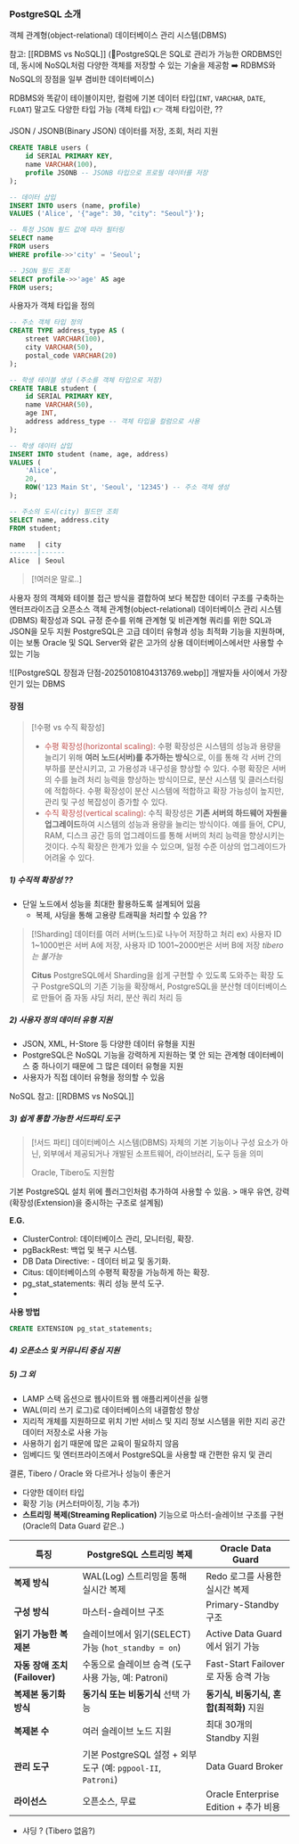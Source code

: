 ### PostgreSQL 소개
객체 관계형(object-relational) 데이터베이스 관리 시스템(DBMS) 

참고: [[RDBMS vs NoSQL]]
(🐤PostgreSQL은 SQL로 관리가 가능한 ORDBMS인데, 동시에 NoSQL처럼 다양한 객체를 저장할 수 있는 기술을 제공함 ➡️ RDBMS와 NoSQL의 장점을 일부 겸비한 데이터베이스)

RDBMS와 똑같이 테이블이지만, 컬럼에 기본 데이터 타입(`INT`, `VARCHAR`, `DATE`, `FLOAT`) 말고도 다양한 타입 가능 (객체 타입)
👉 객체 타입이란,  ??

JSON / JSONB(Binary JSON) 데이터를 저장, 조회, 처리 지원
```SQL
CREATE TABLE users (
    id SERIAL PRIMARY KEY,
    name VARCHAR(100),
    profile JSONB -- JSONB 타입으로 프로필 데이터를 저장
);

-- 데이터 삽입
INSERT INTO users (name, profile)
VALUES ('Alice', '{"age": 30, "city": "Seoul"}');

-- 특정 JSON 필드 값에 따라 필터링
SELECT name
FROM users
WHERE profile->>'city' = 'Seoul';

-- JSON 필드 조회
SELECT profile->>'age' AS age
FROM users;
```

사용자가 객체 타입을 정의
```SQL
-- 주소 객체 타입 정의
CREATE TYPE address_type AS (
    street VARCHAR(100),
    city VARCHAR(50),
    postal_code VARCHAR(20)
);

-- 학생 테이블 생성 (주소를 객체 타입으로 저장)
CREATE TABLE student (
    id SERIAL PRIMARY KEY,
    name VARCHAR(50),
    age INT,
    address address_type -- 객체 타입을 컬럼으로 사용
);

-- 학생 데이터 삽입
INSERT INTO student (name, age, address)
VALUES (
    'Alice', 
    20, 
    ROW('123 Main St', 'Seoul', '12345') -- 주소 객체 생성
);

-- 주소의 도시(city) 필드만 조회
SELECT name, address.city
FROM student;

name   | city
-------|------
Alice  | Seoul
```


> [!여러운 말로..]
> 
사용자 정의 객체와 테이블 접근 방식을 결합하여 보다 복잡한 데이터 구조를 구축하는 엔터프라이즈급 오픈소스 객체 관계형(object-relational) 데이터베이스 관리 시스템(DBMS)
확장성과 SQL 규정 준수를 위해 관계형 및 비관계형 쿼리를 위한 SQL과 JSON을 모두 지원
PostgreSQL은 고급 데이터 유형과 성능 최적화 기능을 지원하며, 이는 보통 Oracle 및 SQL Server와 같은 고가의 상용 데이터베이스에서만 사용할 수 있는 기능

![[PostgreSQL 장점과 단점-20250108104313769.webp]]
개발자들 사이에서 가장 인기 있는 DBMS

#### 장점
> [!수평 vs 수직 확장성]
>  - <font color="#c0504d">수평 확장성(horizontal scaling)</font>: 수평 확장성은 시스템의 성능과 용량을 늘리기 위해 **여러 노드(서버)를 추가하는 방식**으로, 이를 통해 각 서버 간의 부하를 분산시키고, 고 가용성과 내구성을 향상할 수 있다. 수평 확장은 서버의 수를 늘려 처리 능력을 향상하는 방식이므로, 분산 시스템 및 클러스터링에 적합하다.    수평 확장성이 분산 시스템에 적합하고 확장 가능성이 높지만, 관리 및 구성 복잡성이 증가할 수 있다.
>  - <font color="#c0504d">수직 확장성(vertical scaling)</font>: 수직 확장성은 **기존 서버의 하드웨어 자원을 업그레이드**하여 시스템의 성능과 용량을 늘리는 방식이다. 예를 들어, CPU, RAM, 디스크 공간 등의 업그레이드를 통해 서버의 처리 능력을 향상시키는 것이다. 수직 확장은 한계가 있을 수 있으며, 일정 수준 이상의 업그레이드가 어려울 수 있다.


##### 1) 수직적 확장성 ??
- 단일 노드에서 성능을 최대한 활용하도록 설계되어 있음
	- 복제, 샤딩을 통해 고용량 트래픽을 처리할 수 있음 ??


> [!Sharding]
> 데이터를 여러 서버(노드)로 나누어 저장하고 처리
> ex)   사용자 ID 1~1000번은 서버 A에 저장, 사용자 ID 1001~2000번은 서버 B에 저장
> *tibero는 불가능*
> 
> **Citus**
> PostgreSQL에서 Sharding을 쉽게 구현할 수 있도록 도와주는 확장 도구
> PostgreSQL의 기존 기능을 확장해서, PostgreSQL을 분산형 데이터베이스로 만들어 줌
> 자동 샤딩 처리, 분산 쿼리 처리 등




##### 2) 사용자 정의 데이터 유형 지원
- JSON, XML, H-Store 등 다양한 데이터 유형을 지원
- PostgreSQL은 NoSQL 기능을 강력하게 지원하는 몇 안 되는 관계형 데이터베이스 중 하나이기 때문에 그 많은 데이터 유형을 지원
- 사용자가 직접 데이터 유형을 정의할 수 있음

NoSQL 참고: [[RDBMS vs NoSQL]]



##### 3)  쉽게 통합 가능한 서드파티 도구
> [!서드 파티]
> 데이터베이스 시스템(DBMS) 자체의 기본 기능이나 구성 요소가 아닌, 외부에서 제공되거나 개발된 소프트웨어, 라이브러리, 도구 등을 의미
> 
> Oracle, Tibero도 지원함

기본 PostgreSQL 설치 위에 플러그인처럼 추가하여 사용할 수 있음. > 매우 유연, 강력(확장성(Extension)을 중시하는 구조로 설계됨)

**E.G.**
- ClusterControl: 데이터베이스 관리, 모니터링, 확장.
- pgBackRest: 백업 및 복구 시스템.
- DB Data Directive: - 데이터 비교 및 동기화.
- Citus: 데이터베이스의 수평적 확장을 가능하게 하는 확장.
- pg_stat_statements: 쿼리 성능 분석 도구.
- 
**사용 방법**
```SQL
CREATE EXTENSION pg_stat_statements;
```

##### 4) 오픈소스 및 커뮤니티 중심 지원

##### 5) 그 외
- LAMP 스택 옵션으로 웹사이트와 웹 애플리케이션을 실행
- WAL(미리 쓰기 로그)로 데이터베이스의 내결함성 향상
- 지리적 개체를 지원하므로 위치 기반 서비스 및 지리 정보 시스템을 위한 지리 공간 데이터 저장소로 사용 가능
- 사용하기 쉽기 때문에 많은 교육이 필요하지 않음
- 임베디드 및 엔터프라이즈에서 PostgreSQL을 사용할 때 간편한 유지 및 관리


결론, Tibero / Oracle 와 다르거나 성능이 좋은거
- 다양한 데이터 타입
- 확장 기능 (커스터마이징, 기능 추가)
- **스트리밍 복제(Streaming Replication)** 기능으로 마스터-슬레이브 구조를 구현 (Oracle의 Data Guard 같은..)

| 특징                     | PostgreSQL 스트리밍 복제                                   | Oracle Data Guard                 |
| ---------------------- | ---------------------------------------------------- | --------------------------------- |
| **복제 방식**              | WAL(Log) 스트리밍을 통해 실시간 복제                             | Redo 로그를 사용한 실시간 복제               |
| **구성 방식**              | 마스터-슬레이브 구조                                          | Primary-Standby 구조                |
| **읽기 가능한 복제본**         | 슬레이브에서 읽기(SELECT) 가능 (`hot_standby = on`)            | Active Data Guard에서 읽기 가능         |
| **자동 장애 조치(Failover)** | 수동으로 슬레이브 승격 (도구 사용 가능, 예: Patroni)                  | Fast-Start Failover로 자동 승격 가능     |
| **복제본 동기화 방식**         | **동기식 또는 비동기식** 선택 가능                                | **동기식, 비동기식, 혼합(최적화)** 지원         |
| **복제본 수**              | 여러 슬레이브 노드 지원                                        | 최대 30개의 Standby 지원                |
| **관리 도구**              | 기본 PostgreSQL 설정 + 외부 도구 (예: `pgpool-II`, `Patroni`) | Data Guard Broker                 |
| **라이선스**               | 오픈소스, 무료                                             | Oracle Enterprise Edition + 추가 비용 |
- 샤딩 ? (Tibero 없음?)